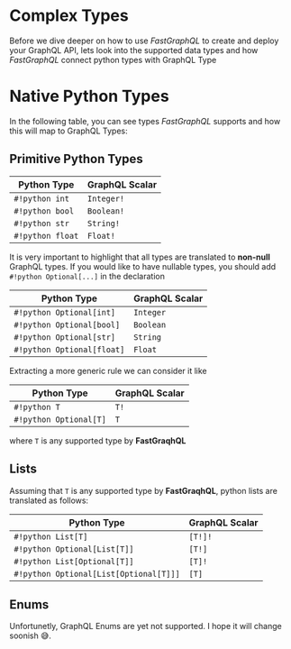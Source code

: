 # Complex Types

Before we dive deeper on how to use *FastGraphQL* to create and
deploy your GraphQL API, lets look into the supported data types
and how *FastGraphQL* connect python types with GraphQL Type

# Native Python Types

In the following table, you can see types *FastGraphQL* supports
and how this will map to GraphQL Types:

## Primitive Python Types

| Python Type   | GraphQL Scalar |
| --------------|----------------|
| `#!python int`           | `Integer!`      |
| `#!python bool`          | `Boolean!`       |
| `#!python str`           | `String!`        |
| `#!python float`         | `Float!`         |

It is very important to highlight that all types are translated to 
**non-null** GraphQL types. If you would like to have nullable 
types, you should add `#!python Optional[...]` in the 
declaration

| Python Type   | GraphQL Scalar |
| --------------|----------------|
| `#!python Optional[int]`           | `Integer`      |
| `#!python Optional[bool]`          | `Boolean`       |
| `#!python Optional[str]`           | `String`        |
| `#!python Optional[float]`         | `Float`         |

Extracting a more generic rule we can consider it like

| Python Type   | GraphQL Scalar |
| --------------|----------------|
| `#!python T`           | `T!`      |
| `#!python Optional[T]`           | `T`      |

where `T` is any supported type by **FastGraqhQL**

## Lists

Assuming that `T` is any supported type by **FastGraqhQL**, python lists are translated as follows:

| Python Type   | GraphQL Scalar |
| --------------|----------------|
| `#!python List[T]`           | `[T!]!`      |
| `#!python Optional[List[T]]`           | `[T!]`      |
| `#!python List[Optional[T]]`           | `[T]!`      |
| `#!python Optional[List[Optional[T]]]`           | `[T]`      |


## Enums

Unfortunetly, GraphQL Enums are yet not supported. I hope it will change soonish :sweat_smile:.


